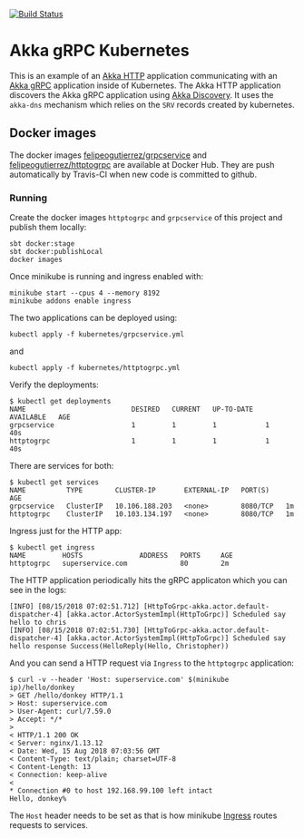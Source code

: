 
[![Build Status](https://travis-ci.com/felipegutierrez/explore-akka-grpc-kubernetes.svg?branch=master)](https://travis-ci.com/felipegutierrez/explore-akka-grpc-kubernetes)

# Akka gRPC Kubernetes

This is an example of an [Akka HTTP](https://doc.akka.io/docs/akka-http/current) application communicating with an [Akka gRPC](https://developer.lightbend.com/docs/akka-grpc/current/) application inside of Kubernetes. The Akka HTTP application discovers the Akka gRPC application using [Akka Discovery](https://developer.lightbend.com/docs/akka-management/current/discovery.html). It uses the `akka-dns` mechanism which relies on the `SRV` records created by kubernetes.

## Docker images

The docker images [felipeogutierrez/grpcservice](https://hub.docker.com/repository/docker/felipeogutierrez/grpcservice) and [felipeogutierrez/httptogrpc](https://hub.docker.com/repository/docker/felipeogutierrez/httptogrpc) are available at Docker Hub. They are push automatically by Travis-CI when new code is committed to github.

### Running

Create the docker images `httptogrpc` and `grpcservice` of this project and publish them locally:
```
sbt docker:stage
sbt docker:publishLocal
docker images
```
Once minikube is running and ingress enabled with:
```
minikube start --cpus 4 --memory 8192
minikube addons enable ingress
```
The two applications can be deployed using:

`kubectl apply -f kubernetes/grpcservice.yml`

and

`kubectl apply -f kubernetes/httptogrpc.yml`

Verify the deployments:

```
$ kubectl get deployments
NAME                          DESIRED   CURRENT   UP-TO-DATE   AVAILABLE   AGE
grpcservice                   1         1         1            1           40s
httptogrpc                    1         1         1            1           40s

```

There are services for both:
```
$ kubectl get services
NAME          TYPE        CLUSTER-IP       EXTERNAL-IP   PORT(S)    AGE
grpcservice   ClusterIP   10.106.188.203   <none>        8080/TCP   1m
httptogrpc    ClusterIP   10.103.134.197   <none>        8080/TCP   1m
```

Ingress just for the HTTP app:

```
$ kubectl get ingress
NAME         HOSTS              ADDRESS   PORTS     AGE
httptogrpc   superservice.com             80        2m
```

The HTTP application periodically hits the gRPC applicaton which you can see in the logs:

```
[INFO] [08/15/2018 07:02:51.712] [HttpToGrpc-akka.actor.default-dispatcher-4] [akka.actor.ActorSystemImpl(HttpToGrpc)] Scheduled say hello to chris
[INFO] [08/15/2018 07:02:51.730] [HttpToGrpc-akka.actor.default-dispatcher-4] [akka.actor.ActorSystemImpl(HttpToGrpc)] Scheduled say hello response Success(HelloReply(Hello, Christopher))
```

And you can send a HTTP request via `Ingress` to the `httptogrpc` application:

```
$ curl -v --header 'Host: superservice.com' $(minikube ip)/hello/donkey
> GET /hello/donkey HTTP/1.1
> Host: superservice.com
> User-Agent: curl/7.59.0
> Accept: */*
> 
< HTTP/1.1 200 OK
< Server: nginx/1.13.12
< Date: Wed, 15 Aug 2018 07:03:56 GMT
< Content-Type: text/plain; charset=UTF-8
< Content-Length: 13
< Connection: keep-alive
< 
* Connection #0 to host 192.168.99.100 left intact
Hello, donkey%
```

The `Host` header needs to be set as that is how minikube [Ingress](https://github.com/kubernetes/ingress-nginx) routes requests to services.
